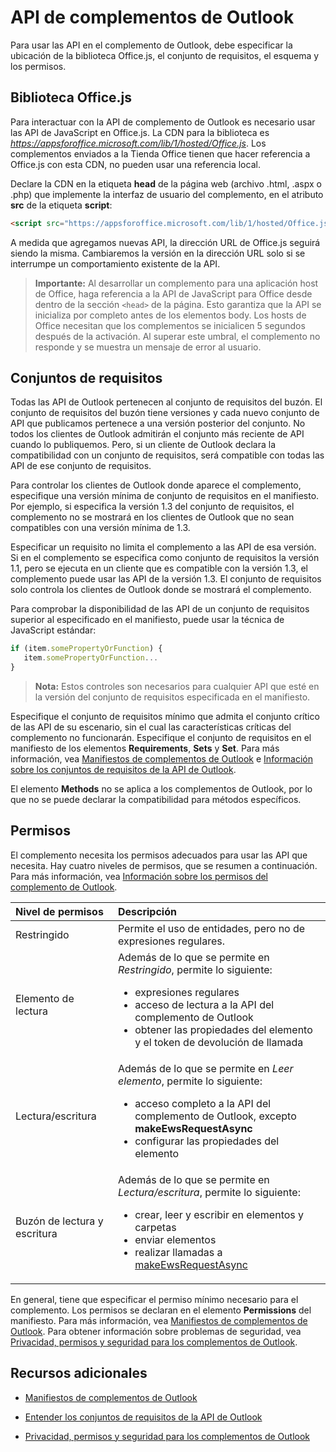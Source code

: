
# API de complementos de Outlook

Para usar las API en el complemento de Outlook, debe especificar la ubicación de la biblioteca Office.js, el conjunto de requisitos, el esquema y los permisos.

## Biblioteca Office.js

Para interactuar con la API de complemento de Outlook es necesario usar las API de JavaScript en Office.js. La CDN para la biblioteca es _https://appsforoffice.microsoft.com/lib/1/hosted/Office.js_. Los complementos enviados a la Tienda Office tienen que hacer referencia a Office.js con esta CDN, no pueden usar una referencia local. 

Declare la CDN en la etiqueta **head** de la página web (archivo .html, .aspx o .php) que implemente la interfaz de usuario del complemento, en el atributo **src** de la etiqueta **script**:


```HTML
<script src="https://appsforoffice.microsoft.com/lib/1/hosted/Office.js" type="text/javascript"></script>
```

A medida que agregamos nuevas API, la dirección URL de Office.js seguirá siendo la misma. Cambiaremos la versión en la dirección URL solo si se interrumpe un comportamiento existente de la API.

> **Importante:** Al desarrollar un complemento para una aplicación host de Office, haga referencia a la API de JavaScript para Office desde dentro de la sección `<head>` de la página. Esto garantiza que la API se inicializa por completo antes de los elementos body. Los hosts de Office necesitan que los complementos se inicialicen 5 segundos después de la activación. Al superar este umbral, el complemento no responde y se muestra un mensaje de error al usuario.  

## Conjuntos de requisitos

Todas las API de Outlook pertenecen al conjunto de requisitos del buzón. El conjunto de requisitos del buzón tiene versiones y cada nuevo conjunto de API que publicamos pertenece a una versión posterior del conjunto. No todos los clientes de Outlook admitirán el conjunto más reciente de API cuando lo publiquemos. Pero, si un cliente de Outlook declara la compatibilidad con un conjunto de requisitos, será compatible con todas las API de ese conjunto de requisitos. 

Para controlar los clientes de Outlook donde aparece el complemento, especifique una versión mínima de conjunto de requisitos en el manifiesto. Por ejemplo, si especifica la versión 1.3 del conjunto de requisitos, el complemento no se mostrará en los clientes de Outlook que no sean compatibles con una versión mínima de 1.3. 

Especificar un requisito no limita el complemento a las API de esa versión. Si en el complemento se especifica como conjunto de requisitos la versión 1.1, pero se ejecuta en un cliente que es compatible con la versión 1.3, el complemento puede usar las API de la versión 1.3. El conjunto de requisitos solo controla los clientes de Outlook donde se mostrará el complemento.

Para comprobar la disponibilidad de las API de un conjunto de requisitos superior al especificado en el manifiesto, puede usar la técnica de JavaScript estándar:


```js
if (item.somePropertyOrFunction) {
   item.somePropertyOrFunction...  
}
```

> **Nota:** Estos controles son necesarios para cualquier API que esté en la versión del conjunto de requisitos especificada en el manifiesto.

Especifique el conjunto de requisitos mínimo que admita el conjunto crítico de las API de su escenario, sin el cual las características críticas del complemento no funcionarán. Especifique el conjunto de requisitos en el manifiesto de los elementos **Requirements**, **Sets** y **Set**. Para más información, vea [Manifiestos de complementos de Outlook](../outlook/manifests/manifests.md) e [Información sobre los conjuntos de requisitos de la API de Outlook](..\..\reference\outlook\tutorial-api-requirement-sets.md).

El elemento **Methods** no se aplica a los complementos de Outlook, por lo que no se puede declarar la compatibilidad para métodos específicos.


## Permisos

El complemento necesita los permisos adecuados para usar las API que necesita. Hay cuatro niveles de permisos, que se resumen a continuación. Para más información, vea [Información sobre los permisos del complemento de Outlook](../outlook/understanding-outlook-add-in-permissions.md).


|**Nivel de permisos**|**Descripción**|
|:-----|:-----|
|Restringido|Permite el uso de entidades, pero no de expresiones regulares.|
|Elemento de lectura|Además de lo que se permite en _Restringido_, permite lo siguiente:<ul><li>expresiones regulares</li><li>acceso de lectura a la API del complemento de Outlook</li><li>obtener las propiedades del elemento y el token de devolución de llamada</li></ul>|
|Lectura/escritura|Además de lo que se permite en _Leer elemento_, permite lo siguiente:<ul><li>acceso completo a la API del complemento de Outlook, excepto <b>makeEwsRequestAsync</b></li><li>configurar las propiedades del elemento</li></ul>|
|Buzón de lectura y escritura|Además de lo que se permite en _Lectura/escritura_, permite lo siguiente:<ul><li>crear, leer y escribir en elementos y carpetas</li><li>enviar elementos</li><li>realizar llamadas a [makeEwsRequestAsync](../../reference/outlook/Office.context.mailbox.md#makeewsrequestasyncdata-callback-usercontext)</li></ul>|
En general, tiene que especificar el permiso mínimo necesario para el complemento. Los permisos se declaran en el elemento **Permissions** del manifiesto. Para más información, vea [Manifiestos de complementos de Outlook](../outlook/manifests/manifests.md). Para obtener información sobre problemas de seguridad, vea [Privacidad, permisos y seguridad para los complementos de Outlook](../outlook/../../docs/develop/privacy-and-security.md).


## Recursos adicionales

- [Manifiestos de complementos de Outlook](../outlook/manifests/manifests.md)

- [Entender los conjuntos de requisitos de la API de Outlook](../../reference/outlook/tutorial-api-requirement-sets.md)
    
- [Privacidad, permisos y seguridad para los complementos de Outlook](../outlook/../../docs/develop/privacy-and-security.md)
    
